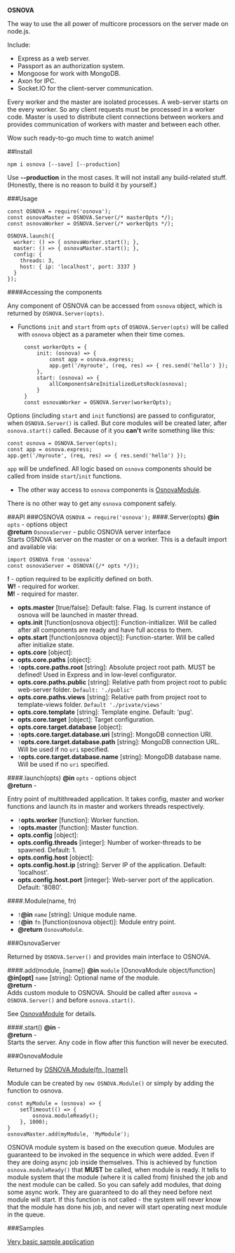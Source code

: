 **OSNOVA**

The way to use the all power of multicore processors on the server made on node.js.

Include:
- Express as a web server.
- Passport as an authorization system.
- Mongoose for work with MongoDB.
- Axon for IPC.
- Socket.IO for the client-server communication.

Every worker and the master are isolated processes. A web-server starts on the every worker. So any client requests must be processed in a worker code.
Master is used to distribute client connections between workers and provides communication of workers with master and between each other. 

Wow such ready-to-go much time to watch anime!

##Install

    npm i osnova [--save] [--production]

 Use **--production** in the most cases. It will not install any build-related stuff. (Honestly, there is no reason to build it by yourself.)

###Usage
    
    const OSNOVA = require('osnova');
    const osnovaMaster = OSNOVA.Server(/* masterOpts */);
    const osnovaWorker = OSNOVA.Server(/* workerOpts */);
    
    OSNOVA.launch({
      worker: () => { osnovaWorker.start(); },
      master: () => { osnovaMaster.start(); },
      config: {
        threads: 3,
        host: { ip: 'localhost', port: 3337 }
      }
    });
    
    
####Accessing the components

Any component of OSNOVA can be accessed from `osnova` object, which is returned by `OSNOVA.Server(opts)`.

- Functions `init` and `start` from `opts` of `OSNOVA.Server(opts)` 
will be called with `osnova` object as a parameter when their time comes.
    
        const workerOpts = {
            init: (osnova) => {
                const app = osnova.express;
                app.get('/myroute', (req, res) => { res.send('hello') });
            },
            start: (osnova) => {
                allComponentsAreInitializedLetsRock(osnova);
            }
        }
        const osnovaWorker = OSNOVA.Server(workerOpts);

Options (including `start` and `init` functions) are passed to configurator, when `OSNOVA.Server()` is called. 
But core modules will be created later, after `osnova.start()` called. Because of it you **can't** write something like this:

    const osnova = OSNOVA.Server(opts);
    const app = osnova.express;
    app.get('/myroute', (req, res) => { res.send('hello') });

`app` will be undefined. All logic based on `osnova` components should be called from inside `start`/`init` functions. 

 - The other way access to `osnova` components is [OsnovaModule](#osnovamodule).
    
There is no other way to get any `osnova` component safely.

##API 
###OSNOVA
`OSNOVA = require('osnova');`
####.Server(opts)
**@in** `opts` - options object  
**@return** `OsnovaServer` - public OSNOVA server interface  
Starts OSNOVA server on the master or on a worker.
This is a default import and available via:

    import OSNOVA from 'osnova'
    const osnovaServer = OSNOVA({/* opts */});
    
**!** - option required to be explicitly defined on both.  
**W!** - required for worker.  
**M!** - required for master.

- **opts.master** [true/false]: 
Default: false. Flag. Is current instance of osnova will be launched in master thread.
- **opts.init** [function(osnova object)]: 
Function-initializer. Will be called after all components are ready and have full access to them.
- **opts.start** [function(osnova object)]:
Function-starter. Will be called after initialize state.
- **opts.core** [object]:
- **opts.core.paths** [object]:
- `!`**opts.core.paths.root** [string]: Absolute project root path. MUST be defined! Used in Express and in low-level configurator.
- **opts.core.paths.public** [string]: Relative path from project root to public web-server folder. `Default: './public'`
- **opts.core.paths.views** [string]: Relative path from project root to template-views folder. `Default './private/views'`
- **opts.core.template** [string]: Template engine. Default: 'pug'.
- **opts.core.target** [object]: Target configuration.
- **opts.core.target.database** [object]:
- `!`**opts.core.target.database.uri** [string]: MongoDB connection URI. 
- `!`**opts.core.target.database.path** [string]: MongoDB connection URL. Will be used if no `uri` specified.
- `!`**opts.core.target.database.name** [string]: MongoDB database name. Will be used if no `uri` specified.

####.launch(opts)
**@in** `opts` - options object  
**@return** -  

Entry point of multithreaded application. It takes config, master and worker functions and launch its in master and workers threads respectively.

- `!`**opts.worker** [function]: Worker function.
- `!`**opts.master** [function]: Master function.
- **opts.config** [object]:
- **opts.config.threads** [integer]: Number of worker-threads to be spawned. Default: 1.
- **opts.config.host** [object]:
- **opts.config.host.ip** [string]: Server IP of the application. Default: 'localhost'.
- **opts.config.host.port** [integer]: Web-server port of the application. Default: '8080'.

####.Module(name, fn)

 - `!`**@in** `name` [string]: Unique module name. 
 - `!`**@in** `fn` [function(osnova object)]: Module entry point.
 - **@return** `OsnovaModule`.  
 
###OsnovaServer

Returned by `OSNOVA.Server()` and provides main interface to OSNOVA.

####.add(module, [name])
**@in** `module` [OsnovaModule object/function]  
**@in[opt]** `name` [string]: Optional name of the module.  
**@return** -  
Adds custom module to OSNOVA. Should be called after `osnova = OSNOVA.Server()` and before `osnova.start()`.
    
See [OsnovaModule](#osnovamoduledesc) for details.

####.start()
**@in** -  
**@return** -  
Starts the server. Any code in flow after this function will never be executed.

###OsnovaModule

Returned by [OSNOVA.Module(fn, [name])](#moduledesc)
 
Module can be created by `new OSNOVA.Module()` or simply by adding the function to osnova.
    
    const myModule = (osnova) => {
        setTimeout(() => {
            osnova.moduleReady();
        }, 1000);
    }
    osnovaMaster.add(myModule, 'MyModule');
        
OSNOVA module system is based on the execution queue. Modules are guaranteed to be invoked 
in the sequence in which were added. Even if they are doing async job inside themselves. 
This is achieved by function `osnova.moduleReady()` that **MUST** be called, when module is ready.
It tells to module system that the module (where it is called from) finished the job 
and the next module can be called. So you can safely add modules, that doing some async work.
They are guaranteed to do all they need before next module will start. 
If this function is not called - the system will never 
know that the module has done his job, and never will start operating next module in the queue.



###Samples

[Very basic sample application](https://github.com/Noviel/osnova-basic-application)

